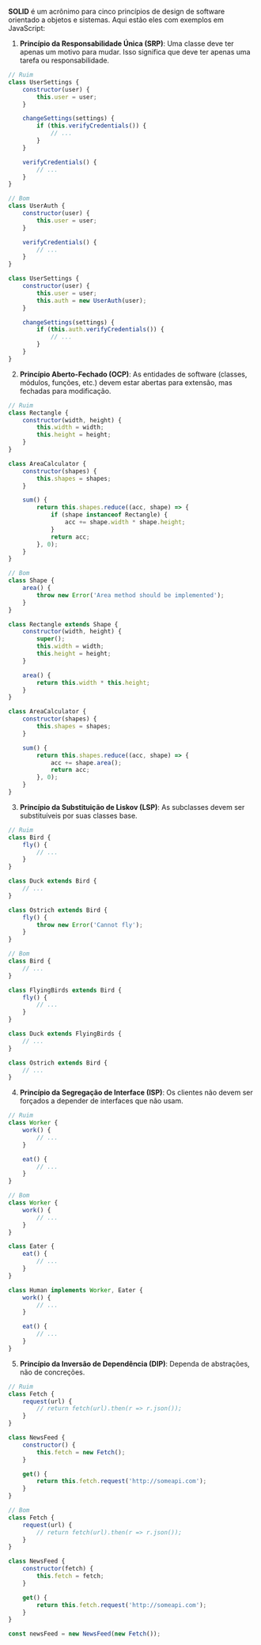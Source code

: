 **SOLID** é um acrônimo para cinco princípios de design de software orientado a objetos e sistemas. Aqui estão eles com exemplos em JavaScript:

1. **Princípio da Responsabilidade Única (SRP)**: Uma classe deve ter apenas um motivo para mudar. Isso significa que deve ter apenas uma tarefa ou responsabilidade.

```javascript
// Ruim
class UserSettings {
    constructor(user) {
        this.user = user;
    }

    changeSettings(settings) {
        if (this.verifyCredentials()) {
            // ...
        }
    }

    verifyCredentials() {
        // ...
    }
}

// Bom
class UserAuth {
    constructor(user) {
        this.user = user;
    }

    verifyCredentials() {
        // ...
    }
}

class UserSettings {
    constructor(user) {
        this.user = user;
        this.auth = new UserAuth(user);
    }

    changeSettings(settings) {
        if (this.auth.verifyCredentials()) {
            // ...
        }
    }
}
```

2. **Princípio Aberto-Fechado (OCP)**: As entidades de software (classes, módulos, funções, etc.) devem estar abertas para extensão, mas fechadas para modificação.

```javascript
// Ruim
class Rectangle {
    constructor(width, height) {
        this.width = width;
        this.height = height;
    }
}

class AreaCalculator {
    constructor(shapes) {
        this.shapes = shapes;
    }

    sum() {
        return this.shapes.reduce((acc, shape) => {
            if (shape instanceof Rectangle) {
                acc += shape.width * shape.height;
            }
            return acc;
        }, 0);
    }
}

// Bom
class Shape {
    area() {
        throw new Error('Area method should be implemented');
    }
}

class Rectangle extends Shape {
    constructor(width, height) {
        super();
        this.width = width;
        this.height = height;
    }

    area() {
        return this.width * this.height;
    }
}

class AreaCalculator {
    constructor(shapes) {
        this.shapes = shapes;
    }

    sum() {
        return this.shapes.reduce((acc, shape) => {
            acc += shape.area();
            return acc;
        }, 0);
    }
}
```

3. **Princípio da Substituição de Liskov (LSP)**: As subclasses devem ser substituíveis por suas classes base.

```javascript
// Ruim
class Bird {
    fly() {
        // ...
    }
}

class Duck extends Bird {
    // ...
}

class Ostrich extends Bird {
    fly() {
        throw new Error('Cannot fly');
    }
}

// Bom
class Bird {
    // ...
}

class FlyingBirds extends Bird {
    fly() {
        // ...
    }
}

class Duck extends FlyingBirds {
    // ...
}

class Ostrich extends Bird {
    // ...
}
```

4. **Princípio da Segregação de Interface (ISP)**: Os clientes não devem ser forçados a depender de interfaces que não usam.

```javascript
// Ruim
class Worker {
    work() {
        // ...
    }

    eat() {
        // ...
    }
}

// Bom
class Worker {
    work() {
        // ...
    }
}

class Eater {
    eat() {
        // ...
    }
}

class Human implements Worker, Eater {
    work() {
        // ...
    }

    eat() {
        // ...
    }
}
```

5. **Princípio da Inversão de Dependência (DIP)**: Dependa de abstrações, não de concreções.

```javascript
// Ruim
class Fetch {
    request(url) {
        // return fetch(url).then(r => r.json());
    }
}

class NewsFeed {
    constructor() {
        this.fetch = new Fetch();
    }

    get() {
        return this.fetch.request('http://someapi.com');
    }
}

// Bom
class Fetch {
    request(url) {
        // return fetch(url).then(r => r.json());
    }
}

class NewsFeed {
    constructor(fetch) {
        this.fetch = fetch;
    }

    get() {
        return this.fetch.request('http://someapi.com');
    }
}

const newsFeed = new NewsFeed(new Fetch());
```